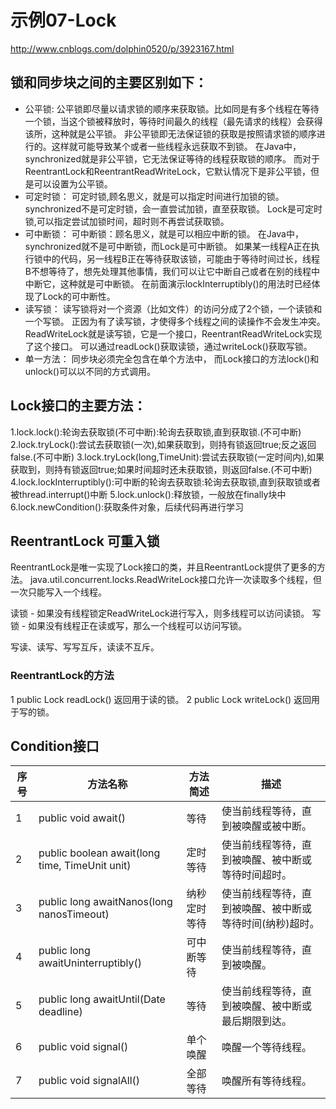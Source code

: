 # 示例07-Lock

http://www.cnblogs.com/dolphin0520/p/3923167.html

## 锁和同步块之间的主要区别如下：

- 公平锁:
    公平锁即尽量以请求锁的顺序来获取锁。比如同是有多个线程在等待一个锁，当这个锁被释放时，等待时间最久的线程（最先请求的线程）会获得该所，这种就是公平锁。
    非公平锁即无法保证锁的获取是按照请求锁的顺序进行的。这样就可能导致某个或者一些线程永远获取不到锁。
    在Java中，synchronized就是非公平锁，它无法保证等待的线程获取锁的顺序。
    而对于ReentrantLock和ReentrantReadWriteLock，它默认情况下是非公平锁，但是可以设置为公平锁。
- 可定时锁：
    可定时锁,顾名思义，就是可以指定时间进行加锁的锁。
    synchronized不是可定时锁，会一直尝试加锁，直至获取锁。
    Lock是可定时锁,可以指定尝试加锁时间，超时则不再尝试获取锁。
- 可中断锁：
    可中断锁：顾名思义，就是可以相应中断的锁。
    在Java中，synchronized就不是可中断锁，而Lock是可中断锁。
    如果某一线程A正在执行锁中的代码，另一线程B正在等待获取该锁，可能由于等待时间过长，线程B不想等待了，想先处理其他事情，我们可以让它中断自己或者在别的线程中中断它，这种就是可中断锁。
    在前面演示lockInterruptibly()的用法时已经体现了Lock的可中断性。
- 读写锁：
    读写锁将对一个资源（比如文件）的访问分成了2个锁，一个读锁和一个写锁。
    正因为有了读写锁，才使得多个线程之间的读操作不会发生冲突。
    ReadWriteLock就是读写锁，它是一个接口，ReentrantReadWriteLock实现了这个接口。
    可以通过readLock()获取读锁，通过writeLock()获取写锁。
- 单一方法：
    同步块必须完全包含在单个方法中，
    而Lock接口的方法lock()和unlock()可以以不同的方式调用。

## Lock接口的主要方法：

1.lock.lock():轮询去获取锁(不可中断):轮询去获取锁,直到获取锁.(不可中断)
2.lock.tryLock():尝试去获取锁(一次),如果获取到，则持有锁返回true;反之返回false.(不可中断)
3.lock.tryLock(long,TimeUnit):尝试去获取锁(一定时间内),如果获取到，则持有锁返回true;如果时间超时还未获取锁，则返回false.(不可中断)
4.lock.lockInterruptibly():可中断的轮询去获取锁:轮询去获取锁,直到获取锁或者被thread.interrupt()中断
5.lock.unlock():释放锁，一般放在finally块中
6.lock.newCondition():获取条件对象，后续代码再进行学习

## ReentrantLock 可重入锁
ReentrantLock是唯一实现了Lock接口的类，并且ReentrantLock提供了更多的方法。
java.util.concurrent.locks.ReadWriteLock接口允许一次读取多个线程，但一次只能写入一个线程。

读锁 - 如果没有线程锁定ReadWriteLock进行写入，则多线程可以访问读锁。
写锁 - 如果没有线程正在读或写，那么一个线程可以访问写锁。

写读、读写、写写互斥，读读不互斥。

### ReentrantLock的方法
1	public Lock readLock()	返回用于读的锁。
2	public Lock writeLock()	返回用于写的锁。

## Condition接口

|序号|方法名称|方法简述|描述|
|---|---|---|---|
|1|public void await()|等待|使当前线程等待，直到被唤醒或被中断。|
|2|public boolean await(long time, TimeUnit unit)|定时等待|使当前线程等待，直到被唤醒、被中断或等待时间超时。|
|3|public long awaitNanos(long nanosTimeout)|纳秒定时等待|使当前线程等待，直到被唤醒、被中断或等待时间(纳秒)超时。|
|4|public long awaitUninterruptibly()|可中断等待|使当前线程等待，直到被唤醒。|
|5|public long awaitUntil(Date deadline)|等待|使当前线程等待，直到被唤醒、被中断或最后期限到达。|
|6|public void signal()|单个唤醒|唤醒一个等待线程。|
|7|public void signalAll()|全部等待|唤醒所有等待线程。|

